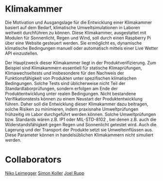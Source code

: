 # Klimakammer

Die Motivation und Ausgangslage für die Entwicklung einer Klimakammer basiert auf dem Bedarf, klimatische Umweltsimulationen in Laboren weltweit durchführen zu können. Diese Klimakammer, ausgestattet mit Modulen für Sonnenlicht, Regen und Wind, soll durch einen Raspberry Pi über eine Website gesteuert werden. Sie ermöglicht es, dynamische klimatische Bedingungen manuell oder automatisch mittels einer Live Wetter API einzustellen.

Der Hauptzweck dieser Klimakammer liegt in der Produktverifizierung. Zum Beispiel sind Klimakammern essentiell für statische Klimaprüfungen, Klimawechseltests und insbesondere für den Nachweis der Funktionsfähigkeit von Produkten unter spezifischen klimatischen Bedingungen. Solche Tests sind üblicherweise nicht Teil der Standardlaborprüfungen, sondern erfolgen am Ende der Produktentwicklung unter realen Bedingungen. Nicht bestandene Verifikationstests können zu einem Neustart der Produktentwicklung führen. Daher soll die Entwicklung dieser Klimakammer dazu beitragen, solche Risiken zu minimieren, indem praxisnahe Umweltprüfungen frühzeitig im Labor durchgeführt werden können. Solche Umweltprüfungen bzw. Standards wären z.B. IP1 oder MIL-STD-8102 , bei denen z.B. auch die Widerstandsfähigkeit gegen Regen und Sonnenlicht getestet wird. Auch die Lagerung und der Transport der Produkte setzt sie Umwelteinflüssen aus. Diese Parameter können in handelsüblichen Klimakammern nicht simuliert werden.

# Collaborators
[Niko Leimegger](https://github.com/tee6)
[Simon Koller](https://github.com/inz8ne)
[Joel Rupp](https://github.com/joel05)
